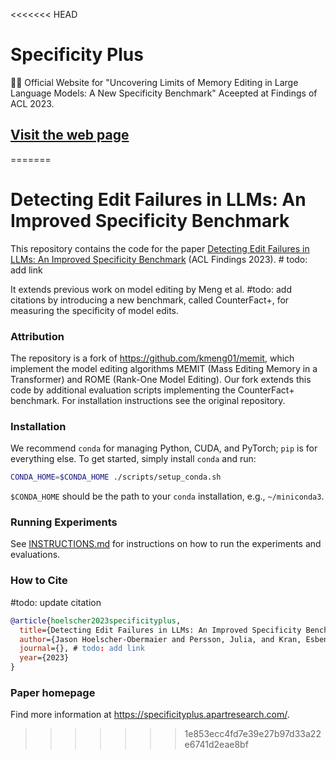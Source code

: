<<<<<<< HEAD
# Specificity Plus

👩‍💻 Official Website for "Uncovering Limits of Memory Editing in Large Language Models: A New Specificity Benchmark" Aceepted at Findings of ACL 2023.

## [Visit the web page](https://specificityplus.apartresearch.com)
=======
# Detecting Edit Failures in LLMs: An Improved Specificity Benchmark

This repository contains the code for the paper [Detecting Edit Failures in LLMs: An Improved Specificity Benchmark]() (ACL Findings 2023). # todo: add link

It extends previous work on model editing by Meng et al. #todo: add citations by introducing a new benchmark, called CounterFact+, for measuring the specificity of model edits. 

### Attribution
The repository is a fork of https://github.com/kmeng01/memit, which implement the model editing algorithms MEMIT (Mass Editing Memory in a Transformer) and ROME (Rank-One Model Editing). Our fork extends this code by additional evaluation scripts implementing the CounterFact+ benchmark. For installation instructions see the original repository.

### Installation
We recommend `conda` for managing Python, CUDA, and PyTorch; `pip` is for everything else. To get started, simply install `conda` and run:
```bash
CONDA_HOME=$CONDA_HOME ./scripts/setup_conda.sh
```

`$CONDA_HOME` should be the path to your `conda` installation, e.g., `~/miniconda3`.


### Running Experiments
See [INSTRUCTIONS.md](INSTRUCTIONS.md) for instructions on how to run the experiments and evaluations.

### How to Cite
#todo: update citation 
```bibtex
@article{hoelscher2023specificityplus,
  title={Detecting Edit Failures in LLMs: An Improved Specificity Benchmark},
  author={Jason Hoelscher-Obermaier and Persson, Julia, and Kran, Esben and Konstas, Ioannis and Barez, Fazl},
  journal={}, # todo: add link
  year={2023}
}
```

### Paper homepage
Find more information at https://specificityplus.apartresearch.com/.
>>>>>>> 1e853ecc4fd7e39e27b97d33a22e6741d2eae8bf

